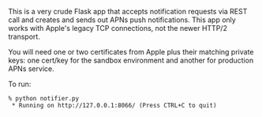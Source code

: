 This is a very crude Flask app that accepts notification requests via REST call and creates and sends out APNs
push notifications. This app only works with Apple's legacy TCP connections, not the newer HTTP/2
transport.

You will need one or two certificates from Apple plus their matching private keys: one cert/key for the sandbox
environment and another for production APNs service.

To run:

```
% python notifier.py
 * Running on http://127.0.0.1:8066/ (Press CTRL+C to quit)
```
